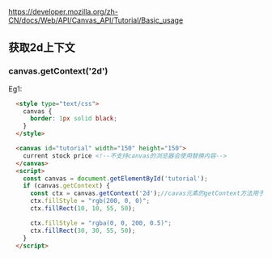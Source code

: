<https://developer.mozilla.org/zh-CN/docs/Web/API/Canvas_API/Tutorial/Basic_usage>

## 获取2d上下文

### canvas.getContext('2d')

Eg1:
```html
  <style type="text/css">
    canvas {
      border: 1px solid black;
    }
  </style>

  <canvas id="tutorial" width="150" height="150">
    current stock price <!--不支持canvas的浏览器会使用替换内容-->
  </canvas>
  <script>
    const canvas = document.getElementById('tutorial');
    if (canvas.getContext) {
      const ctx = canvas.getContext('2d');//cavas元素的getContext方法用于访问绘画上下文。
      ctx.fillStyle = "rgb(200, 0, 0)";
      ctx.fillRect(10, 10, 55, 50);

      ctx.fillStyle = "rgba(0, 0, 200, 0.5)";
      ctx.fillRect(30, 30, 55, 50);
    }
  </script>

```
